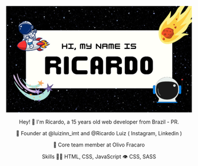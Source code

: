 <img src="RICARDO.png" />

Hey! 👋
I'm Ricardo, a 15 years old web developer from Brazil - PR.

📲 Founder at @luizinn_imt and @Ricardo Luiz ( Instagram, Linkedin )

👥 Core team member at Olivo Fracaro

Skills
👨‍💻 HTML, CSS, JavaScript
👁️ CSS, SASS


<style>
    body{
      text-align: center;
}
</style>
